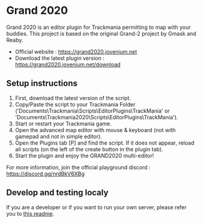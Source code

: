 # Grand 2020

Grand 2020 is an editor plugin for Trackmania permitting to map with your buddies.
This project is based on the original Grand-2 project by Gmask and Reaby.


- Official website : https://grand2020.jovenium.net
- Download the latest plugin version : https://grand2020.jovenium.net/download

## Setup instructions
1. First, download the latest version of the script.
2. Copy/Paste the script to your Trackmania Folder ('Documents\Trackmania\Scripts\EditorPlugins\TrackMania' or 'Documents\Trackmania2020\Scripts\EditorPlugins\TrackMania').
3. Start or restart your Trackmania game.
4. Open the advanced map editor with mouse & keyboard (not with gamepad and not in simple editor).
5. Open the Plugins tab [P] and find the script. If it does not appear, reload all scripts (on the left of the create button in the plugin tab).
6. Start the plugin and enjoy the GRAND2020 multi-editor!


For more information, join the official playground discord : https://discord.gg/nrdBkV6XBg


## Develop and testing localy

If you are a developer or if you want to run your own server, please refer you to [this readme](./grand2020/README.md).

